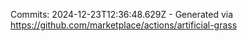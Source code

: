 Commits: 2024-12-23T12:36:48.629Z - Generated via https://github.com/marketplace/actions/artificial-grass
<br>
